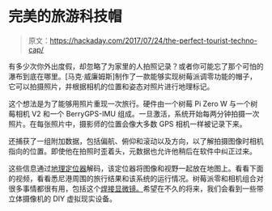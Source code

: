 # 完美的旅游科技帽

> 原文：<https://hackaday.com/2017/07/24/the-perfect-tourist-techno-cap/>

有多少次你外出度假，却忽略了为家里的人拍照记录？或者你可能忘了那个可怕的瀑布到底在哪里。[马克·威廉姆斯]制作了一款能够实现树莓派调零功能的帽子，它可以拍摄照片，并根据相机的位置和姿态对照片进行地理标记。

这个想法是为了能够用照片重现一次旅行。硬件由一个树莓 Pi Zero W 与一个树莓相机 V2 和一个 BerryGPS-IMU 组成。一旦激活，系统开始每两分钟拍摄一次照片。在每张照片中，摄影师的位置会像大多数 GPS 相机一样被记录下来。

还捕获了一组附加数据，包括偏航、俯仰和滚动以及方向，以了解拍摄图像时相机指向的位置。即使他在拍照时歪着头，元数据也允许他稍后在软件中纠正过来。

这些信息通过[地理定位器](http://www.geosetter.de/en/)解码，该定位器将图像和视野一起放在地图上。看看下面的视频，看看悉尼港周围的旅行结果和该系统的运行情况。树莓派零和相机组合对很多事情都很有用，包括这个[焊接显微镜。](http://hackaday.com/2017/04/26/get-up-close-to-your-soldering-with-a-pi-zero-microscope/)希望在不久的将来，我们会看到一些带立体摄像机的 DIY 虚拟现实设备。